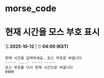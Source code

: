 # morse_code
# 현재 시간을 모스 부호 표시
<!-- MORSE_TIME_START -->
🗓️ **2025-10-12** | ⏰ **04:00 (KST)**

```
현재 시간을 입력하세요. 모스 부호로 바꿉니다
----- ....- ----- -----
모스 부호를 다시 현재 시간으로 바꿉니다
0400
```
<!-- MORSE_TIME_END -->

